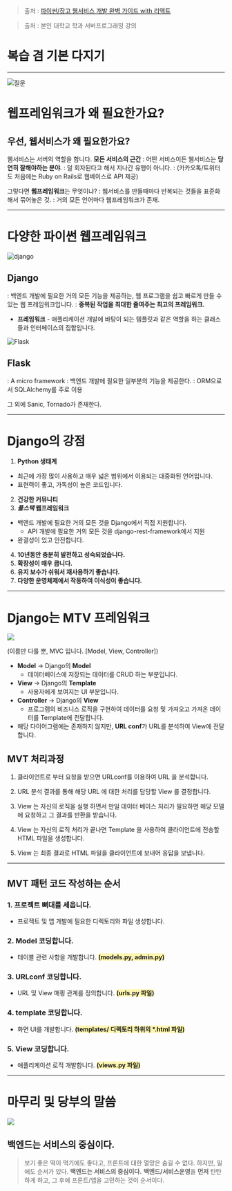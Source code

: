 > 출처 : [파이썬/장고 웹서비스 개발 완벽 가이드 with 리액트](https://www.inflearn.com/course/%ED%8C%8C%EC%9D%B4%EC%8D%AC-%EC%9E%A5%EA%B3%A0-%EC%9B%B9%EC%84%9C%EB%B9%84%EC%8A%A4/dashboard) 

> 출처 : 본인 대학교 학과 서버프로그래밍 강의

# 복습 겸 기본 다지기

---

![질문](https://velog.velcdn.com/images/chan9708/post/ba8c13a6-c974-48e5-b543-b49e5b98e047/image.png)

# 웹프레임워크가 왜 필요한가요?

## 우선, 웹서비스가 왜 필요한가요?

웹서비스는 서버의 역할을 합니다.
**모든 서비스의 근간**
: 어떤 서비스이든 웹서비스는 **당연히 잘해야하는 분야**.
: 덜 회자된다고 해서 지나간 유행이 아니다.
: (카카오톡/트위터도 처음에는 Ruby on Rails로 웹베이스로 API 제공)

그렇다면 **웹프레임워크**는 무엇이냐?
: 웹서비스를 만들때마다 반복되는 것들을 표준화해서 묶어놓은 것.
: 거의 모든 언어마다 웹프레임워크가 존재.

---

# 다양한 파이썬 웹프레임워크

![django](https://velog.velcdn.com/images/chan9708/post/212bef5a-6a00-430c-8499-2aa65500e24d/image.png)

## Django

: 백엔드 개발에 필요한 거의 모든 기능을 제공하는, 웹 프로그램을 쉽고 빠르게 만들 수 있는 웹 프레임워크입니다.
: **중복된 작업을 최대한 줄여주는 최고의 프레임워크.**

- **프레임워크** - 애플리케이션 개발에 바탕이 되는 템플릿과 같은 역할을 하는 클래스들과 인터페이스의 집합입니다.

![Flask](https://velog.velcdn.com/images/chan9708/post/10864389-eea8-4e92-b13a-8178e0c18dc8/image.png)

## Flask

: A micro framework
: 백엔드 개발에 필요한 일부분의 기능을 제공한다.
: ORM으로서 SQLAlchemy를 주로 이용

그 외에 Sanic, Tornado가 존재한다.

---

# Django의 강점

1. **Python 생태계**

- 최근에 가장 많이 사용하고 매우 넓은 범위에서 이용되는 대중화된 언어입니다.
- 표현력이 좋고, 가독성이 높은 코드입니다.

2. **건강한 커뮤니티**
3. **_풀스택_ 웹프레임워크**

- 백엔드 개발에 필요한 거의 모든 것을 Django에서 직접 지원합니다.
  - API 개발에 필요한 거의 모든 것을 django-rest-framework에서 지원
- 완결성이 있고 안전합니다.

4. **10년동안 충분히 발전하고 성숙되었습니다.**
5. **확장성이 매우 큽니다.**
6. **유지 보수가 쉬워서 재사용하기 좋습니다.**
7. **다양한 운영체제에서 작동하여 이식성이 좋습니다.**

---

# Django는 MTV 프레임워크

![](https://velog.velcdn.com/images/chan9708/post/5a0cc7a9-e419-4dc5-94a5-031b9565f6fc/image.png)

(이름만 다를 뿐, MVC 입니다. [Model, View, Controller])

- **Model** -> Django의 **Model**
  - 데이터베이스에 저장되는 데이터를 CRUD 하는 부분입니다.
- **View** -> Django의 **Template**
  - 사용자에게 보여지는 UI 부분입니다.
- **Controller** -> Django의 **View**
  - 프로그램의 비즈니스 로직을 구현하여 데이터를 요청 및 가져오고 가져온 데이터를 Template에 전달합니다.
- 해당 다이어그램에는 존재하지 않지만, **URL conf**가 URL를 분석하여 View에 전달합니다.

## MVT 처리과정

1. 클라이언트로 부터 요청을 받으면 URLconf를 이용하여 URL 을 분석합니다.

2. URL 분석 결과를 통해 해당 URL 에 대한 처리를 담당할 View 를 결정합니다.

3. View 는 자신의 로직을 실행 하면서 만일 데이터 베이스 처리가 필요하면 해당 모델에 요청하고 그 결과를 반환을 받습니다.

4. View 는 자신의 로직 처리가 끝나면 Template 을 사용하여 클라이언트에 전송할 HTML 파일을 생성합니다.

5. View 는 최종 결과로 HTML 파일을 클라이언트에 보내어 응답을 보냅니다.

---

## MVT 패턴 코드 작성하는 순서

### 1. 프로젝트 뼈대를 세웁니다.

- 프로젝트 및 앱 개발에 필요한 디렉토리와 파일 생성합니다.

### 2. Model 코딩합니다.

- 테이블 관련 사항을 개발합니다. **<span style='background-color: #fff5b1'>(models.py, admin.py)</span>**

### 3. URLconf 코딩합니다.

- URL 및 View 매핑 관계를 정의합니다. **<span style='background-color: #fff5b1'>(urls.py 파일)</span>**

### 4. template 코딩합니다.

- 화면 UI를 개발합니다. **<span style='background-color: #fff5b1'>(templates/ 디렉토리 하위의 \*.html 파일)</span>**

### 5. View 코딩합니다.

- 애플리케이션 로직 개발합니다. **<span style='background-color: #fff5b1'>(views.py 파일)</span>**

---

# 마무리 및 당부의 말씀

![](https://velog.velcdn.com/images/chan9708/post/55391556-b203-4a26-b3f7-d52aa4a153cc/image.png)

## 백엔드는 서비스의 중심이다.

> 보기 좋은 떡이 먹기에도 좋다고, 프론트에 대한 열망은 숨길 수 없다.
> 하지만, 일에도 순서가 있다.
> **백엔드는 서비스의 중심이다.**
> **백엔드/서비스운영**을 **먼저** 탄탄하게 하고, 그 후에 프론트/앱을 고민하는 것이 순서이다.
